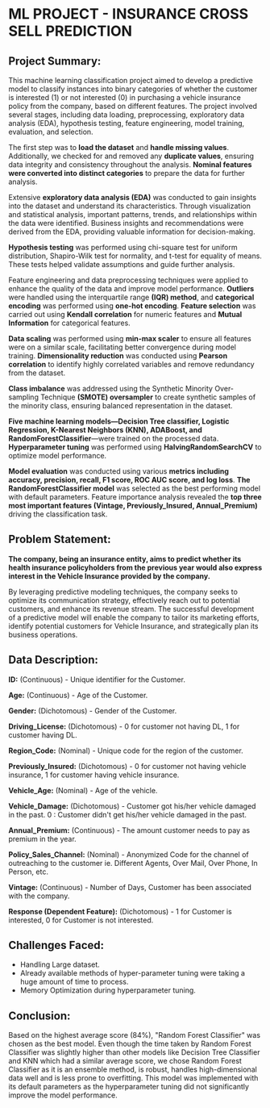 # ML PROJECT - INSURANCE CROSS SELL PREDICTION

## Project Summary:

This machine learning classification project aimed to develop a predictive model to classify instances into binary categories of whether the customer is interested (1) or not interested (0) in purchasing a vehicle insurance policy from the company, based on different features. The project involved several stages, including data loading, preprocessing, exploratory data analysis (EDA), hypothesis testing, feature engineering, model training, evaluation, and selection.

The first step was to **load the dataset** and **handle missing values**. Additionally, we checked for and removed any **duplicate values**, ensuring data integrity and consistency throughout the analysis. **Nominal features were converted into distinct categories** to prepare the data for further analysis.

Extensive **exploratory data analysis (EDA)** was conducted to gain insights into the dataset and understand its characteristics. Through visualization and statistical analysis, important patterns, trends, and relationships within the data were identified. Business insights and recommendations were derived from the EDA, providing valuable information for decision-making.

**Hypothesis testing** was performed using chi-square test for uniform distribution, Shapiro-Wilk test for normality, and t-test for equality of means. These tests helped validate assumptions and guide further analysis.

Feature engineering and data preprocessing techniques were applied to enhance the quality of the data and improve model performance. **Outliers** were handled using the interquartile range **(IQR) method**, and **categorical encoding** was performed using **one-hot encoding**. **Feature selection** was carried out using **Kendall correlation** for numeric features and **Mutual Information** for categorical features.

**Data scaling** was performed using **min-max scaler** to ensure all features were on a similar scale, facilitating better convergence during model training. **Dimensionality reduction** was conducted using **Pearson correlation** to identify highly correlated variables and remove redundancy from the dataset.

**Class imbalance** was addressed using the Synthetic Minority Over-sampling Technique **(SMOTE) oversampler** to create synthetic samples of the minority class, ensuring balanced representation in the dataset.

**Five machine learning models—Decision Tree classifier, Logistic Regression, K-Nearest Neighbors (KNN), ADABoost, and RandomForestClassifier**—were trained on the processed data. **Hyperparameter tuning** was performed using **HalvingRandomSearchCV** to optimize model performance.

**Model evaluation** was conducted using various **metrics including accuracy, precision, recall, F1 score, ROC AUC score, and log loss**. **The RandomForestClassifier model** was selected as the best performing model with default parameters. Feature importance analysis revealed the **top three most important features (Vintage, Previously_Insured, Annual_Premium)** driving the classification task.

## Problem Statement:

**The company, being an insurance entity, aims to predict whether its health insurance policyholders from the previous year would also express interest in the Vehicle Insurance provided by the company.**  

By leveraging predictive modeling techniques, the company seeks to optimize its communication strategy, effectively reach out to potential customers, and enhance its revenue stream. The successful development of a predictive model will enable the company to tailor its marketing efforts, identify potential customers for Vehicle Insurance, and strategically plan its business operations.

## Data Description:

**ID:** (Continuous) - Unique identifier for the Customer.

**Age:** (Continuous) - Age of the Customer.

**Gender:** (Dichotomous) - Gender of the Customer.

**Driving_License:** (Dichotomous) - 0 for customer not having DL, 1 for customer having DL.

**Region_Code:** (Nominal) - Unique code for the region of the customer.

**Previously_Insured:** (Dichotomous) - 0 for customer not having vehicle insurance, 1 for customer having vehicle insurance.

**Vehicle_Age:** (Nominal) - Age of the vehicle.

**Vehicle_Damage:** (Dichotomous) - Customer got his/her vehicle damaged in the past. 0 : Customer didn't get his/her vehicle damaged in the past.

**Annual_Premium:** (Continuous) - The amount customer needs to pay as premium in the year.

**Policy_Sales_Channel:** (Nominal) - Anonymized Code for the channel of outreaching to the customer ie. Different Agents, Over Mail, Over Phone, In Person, etc.

**Vintage:** (Continuous) - Number of Days, Customer has been associated with the company.

**Response (Dependent Feature):** (Dichotomous) - 1 for Customer is interested, 0 for Customer is not interested.

## Challenges Faced:

* Handling Large dataset.
* Already available methods of hyper-parameter tuning were taking a huge amount of time to process.
* Memory Optimization during hyperparameter tuning.

## Conclusion:

Based on the highest average score (84%), "Random Forest Classifier" was chosen as the best model. Even though the time taken by Random Forest Classifier was slightly higher than other models like Decision Tree Classifier and KNN which had a similar average score, we chose Random Forest Classifier as it is an ensemble method, is robust, handles high-dimensional data well and is less prone to overfitting. This model was implemented with its default parameters as the hyperparameter tuning did not significantly improve the model performance. 

